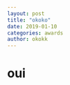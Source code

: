 ```yaml
--- 
layout: post 
title: "okoko" 
date: 2019-01-10 
categories: awards
author: okokk 
---
```

<h1>oui</h1>